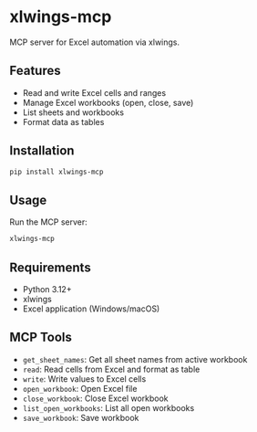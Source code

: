 # xlwings-mcp

MCP server for Excel automation via xlwings.

## Features

- Read and write Excel cells and ranges
- Manage Excel workbooks (open, close, save)
- List sheets and workbooks
- Format data as tables

## Installation

```bash
pip install xlwings-mcp
```

## Usage

Run the MCP server:

```bash
xlwings-mcp
```

## Requirements

- Python 3.12+
- xlwings
- Excel application (Windows/macOS)

## MCP Tools

- `get_sheet_names`: Get all sheet names from active workbook
- `read`: Read cells from Excel and format as table
- `write`: Write values to Excel cells
- `open_workbook`: Open Excel file
- `close_workbook`: Close Excel workbook
- `list_open_workbooks`: List all open workbooks
- `save_workbook`: Save workbook